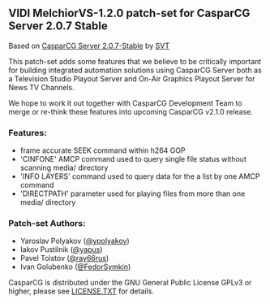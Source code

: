 ## VIDI MelchiorVS-1.2.0 patch-set for CasparCG Server 2.0.7 Stable

Based on [CasparCG Server 2.0.7-Stable](https://github.com/CasparCG/Server/tree/2.0.7) by [SVT](http://svt.se/)

This patch-set adds some features that we believe to be critically important for building integrated automation solutions using CasparCG Server both as a Television Studio Playout Server and On-Air Graphics Playout Server for News TV Channels.

We hope to work it out together with CasparCG Development Team to merge or re-think these features into upcoming CasparCG v2.1.0 release.

### Features:
* frame accurate SEEK command within h264 GOP
* 'CINFONE' AMCP command used to query single file status without scanning media/ directory
* 'INFO LAYERS' command used to query data for the a list by one AMCP command
* 'DIRECTPATH' parameter used for playing files from more than one media/ directory

### Patch-set Authors:
* Yaroslav Polyakov ([@ypolyakov](https://github.com/ypolyakov))
* Iakov Pustilnik ([@yapus](https://github.com/yapus))
* Pavel Tolstov ([@ray66rus](https://github.com/ray66rus))
* Ivan Golubenko ([@FedorSymkin](https://github.com/FedorSymkin))

CasparCG is distributed under the GNU General Public License GPLv3 or
higher, please see [LICENSE.TXT](/LICENSE.TXT) for details.

